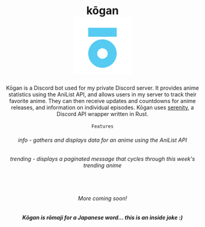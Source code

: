 <div align="center">
  <h1>kōgan<br><img src="./kogan.png" width="150" /></h1>

  <p>Kōgan is a Discord bot used for my private Discord server. It provides anime statistics using the AniList API, and allows users in my server to track their favorite anime. They can then receive updates and countdowns for anime releases, and information on individual episodes. Kōgan uses <a href="https://github.com/serenity-rs/serenity">serenity</a>, a Discord API wrapper written in Rust.</p>

<code><bold>Features</bold></code>

  <h6>info - gathers and displays data for an anime using the AniList API</h6>
  <h6>trending - displays a paginated message that cycles through this week's trending anime</h6>
  <br>
  <h6><em>More coming soon!</em></h6>

  <h5>Kōgan is rōmaji for a Japanese word... this is an inside joke :)</h5>
</div>
